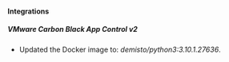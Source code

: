 #### Integrations
##### VMware Carbon Black App Control v2
- Updated the Docker image to: *demisto/python3:3.10.1.27636*.
